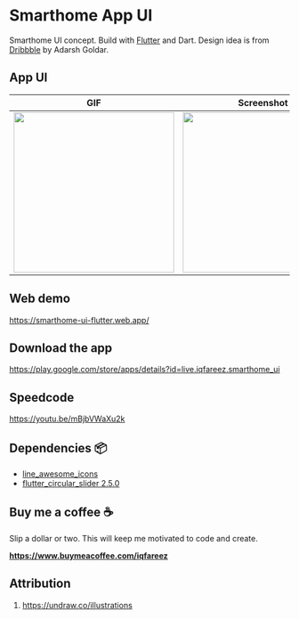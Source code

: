 # Smarthome App UI

Smarthome UI concept. Build with [Flutter](https://flutter.dev/) and Dart. Design idea is from [Dribbble](https://dribbble.com/shots/11317039-Smart-Home-App) by Adarsh Goldar.

## App UI

| GIF                                                                                                                                        | Screenshot                                                                                                                                 |
| ------------------------------------------------------------------------------------------------------------------------------------------ | ------------------------------------------------------------------------------------------------------------------------------------------ |
| <img src="https://user-images.githubusercontent.com/60868965/94988415-8be65880-059f-11eb-9fbe-01e0852e10f8.gif" heigth="512" width="288"/> | <img src="https://user-images.githubusercontent.com/60868965/94988404-7cffa600-059f-11eb-8218-145c8054524b.jpg" heigth="512" width="288"/> |

## Web demo

https://smarthome-ui-flutter.web.app/

## Download the app

https://play.google.com/store/apps/details?id=live.iqfareez.smarthome_ui

## Speedcode

https://youtu.be/mBjbVWaXu2k

## Dependencies :package:

- [line_awesome_icons](https://pub.dev/packages/line_awesome_icons)
- [flutter_circular_slider 2.5.0](https://pub.dev/packages/flutter_circular_slider)

## Buy me a coffee :coffee:

Slip a dollar or two. This will keep me motivated to code and create.

**https://www.buymeacoffee.com/iqfareez**

## Attribution

1. https://undraw.co/illustrations

